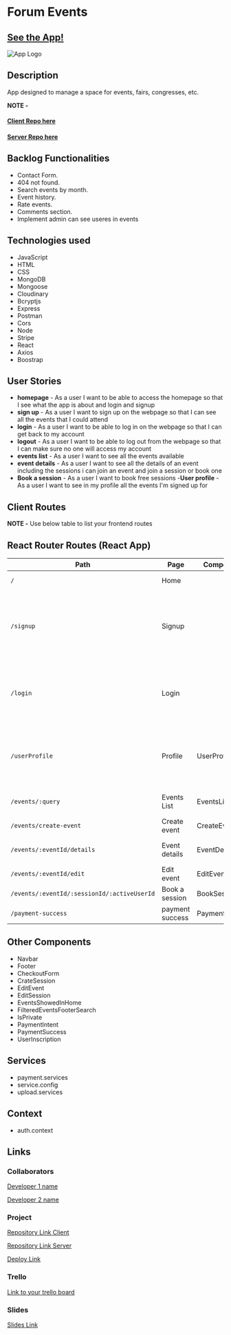 # Forum Events

## [See the App!](https://forumevents.netlify.app/)

![App Logo](your-image-logo-path-or-name)

## Description

App designed to manage a space for events, fairs, congresses, etc.

**NOTE -** 
#### [Client Repo here](https://github.com/Mercedes-amor/forumEvents-Client)
#### [Server Repo here](https://github.com/Mercedes-amor/forumEvents)

## Backlog Functionalities

- Contact Form.
- 404 not found.
- Search events by month.
- Event history.
- Rate events.
- Comments section.
- Implement admin can see useres in events

## Technologies used

- JavaScript
- HTML
- CSS
- MongoDB
- Mongoose
- Cloudinary
- Bcryptjs
- Express
- Postman
- Cors
- Node
- Stripe
- React
- Axios
- Boostrap


## User Stories



- **homepage** - As a user I want to be able to access the homepage so that I see what the app is about and login and signup
- **sign up** - As a user I want to sign up on the webpage so that I can see all the events that I could attend
- **login** - As a user I want to be able to log in on the webpage so that I can get back to my account
- **logout** - As a user I want to be able to log out from the webpage so that I can make sure no one will access my account
- **events list** - As a user I want to see all the events available
- **event details** - As a user I want to see all the details of an event including the sessions i can join an event and join a session or book one
- **Book a session** - As a user I want to book free sessions
-**User profile** - As a user I want to see in my profile all the events I'm signed up for

## Client Routes

**NOTE -** Use below table to list your frontend routes

## React Router Routes (React App)
| Path                      | Page            | Components        | Permissions              | Behavior                                                      |
| ------------------------- | ----------------| ----------------  | ------------------------ | ------------------------------------------------------------  |
| `/`                       | Home            |                   | public                   | Home page                                                     |
| `/signup`                 | Signup          |                   | public                   | Signup form, link to login, navigate to homepage after signup |
| `/login`                  | Login           |                   |                          | Login form, link to signup, navigate to homepage after login  |
| `/userProfile`            | Profile         | UserProfile       | user only `<IsPrivate>`  | Navigate to homepage after logout, expire session             |
| `/events/:query`          | Events List     |       EventsList  |   public                 | Shows all events filtered                                  |
| `/events/create-event`    | Create event    |     CreateEven    | admin only `<IsPrivate>`  | create a new event                                   |
| `/events/:eventId/details`| Event details    | EventDetails     | user only `<IsPrivate>`  | shows all details of an event                                   |
| `/events/:eventId/edit`| Edit event    | EditEvent              | admin only `<IsPrivate>`  | Edit an event                                 |
| `/events/:eventId/:sessionId/:activeUserId`| Book a session   | BookSession             | user only `<IsPrivate>`  | Book a session                                |
| `/payment-success`| payment success   | PaymentSuccess             | user only `<IsPrivate>`  | Payd succed                                |

## Other Components

- Navbar
- Footer
- CheckoutForm
- CrateSession
- EditEvent
- EditSession
- EventsShowedInHome
- FilteredEventsFooterSearch
- IsPrivate
- PaymentIntent
- PaymentSuccess
- UserInscription


## Services

- payment.services
- service.config
- upload.services

  
## Context

- auth.context

  
## Links

### Collaborators

[Developer 1 name](https://github.com/Mercedes-amor)

[Developer 2 name](https://github.com/LucasNavarroR/)

### Project

[Repository Link Client](https://github.com/Mercedes-amor/forumEvents-Client)

[Repository Link Server](https://github.com/Mercedes-amor/forumEvents)

[Deploy Link](https://forumevents.netlify.app/)

### Trello

[Link to your trello board](https://trello.com/b/wAWJPZuG/forumevents)

### Slides

[Slides Link](www.your-slides-url-here.com)